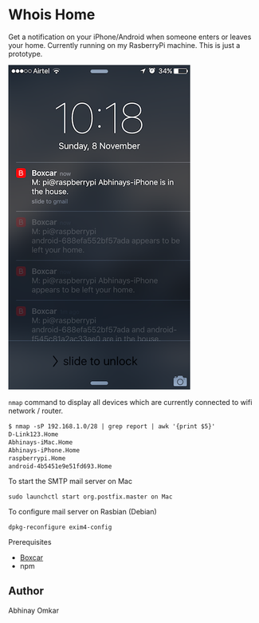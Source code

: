 # Whois Home

Get a notification on your iPhone/Android when someone enters or leaves your home. Currently running on my RasberryPi machine. This is just a prototype.

![](./screenshot.png)

`nmap` command to display all devices which are currently connected to wifi network / router.

    $ nmap -sP 192.168.1.0/28 | grep report | awk '{print $5}'
    D-Link123.Home
    Abhinays-iMac.Home
    Abhinays-iPhone.Home
    raspberrypi.Home
    android-4b5451e9e51fd693.Home

To start the SMTP mail server on Mac

    sudo launchctl start org.postfix.master on Mac

To configure mail server on Rasbian (Debian)

    dpkg-reconfigure exim4-config

Prerequisites

* [Boxcar](https://boxcar.io)
* npm

Author
------

Abhinay Omkar
